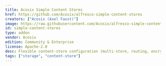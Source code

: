```yaml
---
title: Acosix Simple Content Stores
href: https://github.com/Acosix/alfresco-simple-content-stores
creators: ["Acosix (Axel Faust)"]
image: https://raw.githubusercontent.com/Acosix/alfresco-simple-content-stores/master/logo.png
id: simple-content-stores
type: addon
vendor: Acosix
edition: Community & Enterprise
license: Apache-2.0
desc: Flexible content-store configuration (multi-store, routing, encryption, retention).
tags: ["storage", "content-store"]
---
```

